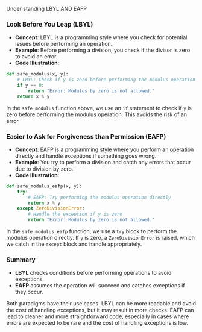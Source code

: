 Under standing LBYL AND EAFP

### Look Before You Leap (LBYL)
- **Concept**: LBYL is a programming style where you check for potential issues before performing an operation.
- **Example**: Before performing a division, you check if the divisor is zero to avoid an error.
- **Code Illustration**:

```python
def safe_modulus(x, y):
    # LBYL: Check if y is zero before performing the modulus operation
    if y == 0:
        return "Error: Modulus by zero is not allowed."
    return x % y
```

In the `safe_modulus` function above, we use an `if` statement to check if `y` is zero before performing the modulus operation. This avoids the risk of an error.

### Easier to Ask for Forgiveness than Permission (EAFP)
- **Concept**: EAFP is a programming style where you perform an operation directly and handle exceptions if something goes wrong.
- **Example**: You try to perform a division and catch any errors that occur due to division by zero.
- **Code Illustration**:

```python
def safe_modulus_eafp(x, y):
    try:
        # EAFP: Try performing the modulus operation directly
        return x % y
    except ZeroDivisionError:
        # Handle the exception if y is zero
        return "Error: Modulus by zero is not allowed."
```

In the `safe_modulus_eafp` function, we use a `try` block to perform the modulus operation directly. If `y` is zero, a `ZeroDivisionError` is raised, which we catch in the `except` block and handle appropriately.

### Summary
- **LBYL** checks conditions before performing operations to avoid exceptions.
- **EAFP** assumes the operation will succeed and catches exceptions if they occur.

Both paradigms have their use cases. LBYL can be more readable and avoid the cost of handling exceptions, but it may result in more checks. EAFP can lead to cleaner and more straightforward code, especially in cases where errors are expected to be rare and the cost of handling exceptions is low.
